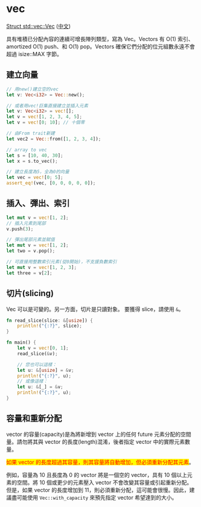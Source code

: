 # vec

[Struct std::vec::Vec](https://doc.rust-lang.org/std/vec/struct.Vec.html) ([中文](https://rustwiki.org/zh-CN/std/vec/index.html))

具有堆積已分配內容的連續可增長陣列類型，寫為 Vec。Vectors 有 O(1) 索引、amortized O(1) push、和 O(1) pop。Vectors 確保它們分配的位元組數永遠不會超過 isize::MAX 字節。

## 建立向量

```rust
// 用new()建立空的vec
let v: Vec<i32> = Vec::new();

// 或者用vec!巨集直接建立並插入元素
let v: Vec<i32> = vec![];
let v = vec![1, 2, 3, 4, 5];
let v = vec![0; 10]; // 十個零

// 由From trait新建
let vec2 = Vec::from([1, 2, 3, 4]);

// array to vec
let s = [10, 40, 30];
let x = s.to_vec();

// 建立長度為5，全為0的向量
let vec = vec![0; 5];
assert_eq!(vec, [0, 0, 0, 0, 0]);
```

## 插入、彈出、索引

```rust
let mut v = vec![1, 2];
// 插入元素到尾部
v.push(3);

// 彈出尾部元素並賦值
let mut v = vec![1, 2];
let two = v.pop();

// 可直接用整數索引元素(從0開始)，不支援負數索引
let mut v = vec![1, 2, 3];
let three = v[2];
```

## 切片(slicing)

Vec 可以是可變的。另一方面，切片是只讀對象。 要獲得 slice，請使用 `&`。

```rust
fn read_slice(slice: &[usize]) {
    println!("{:?}", slice);
}

fn main() {
    let v = vec![0, 1];
    read_slice(&v);

    // 您也可以這樣：
    let u: &[usize] = &v;
    println!("{:?}", u);
    // 或像這樣：
    let u: &[_] = &v;
    println!("{:?}", u);
}
```

## 容量和重新分配

vector 的容量(capacity)是為將新增到 vector 上的任何 future 元素分配的空間量。請勿將其與 vector 的長度(length)混淆，後者指定 vector 中的實際元素數量。

&#x20;<mark style="color:red;">如果 vector 的長度超過其容量，則其容量將自動增加，但必須重新分配其元素</mark>。

例如，容量為 10 且長度為 0 的 vector 將是一個空的 vector，具有 10 個以上元素的空間。將 10 個或更少的元素壓入 vector 不會改變其容量或引起重新分配。 但是，如果 vector 的長度增加到 11，則必須重新分配，這可能會很慢。因此，建議盡可能使用 `Vec::with_capacity` 來預先指定 vector 希望達到的大小。
